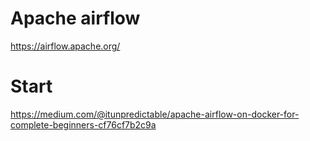 # Apache airflow  
https://airflow.apache.org/   

#  Start  
https://medium.com/@itunpredictable/apache-airflow-on-docker-for-complete-beginners-cf76cf7b2c9a   